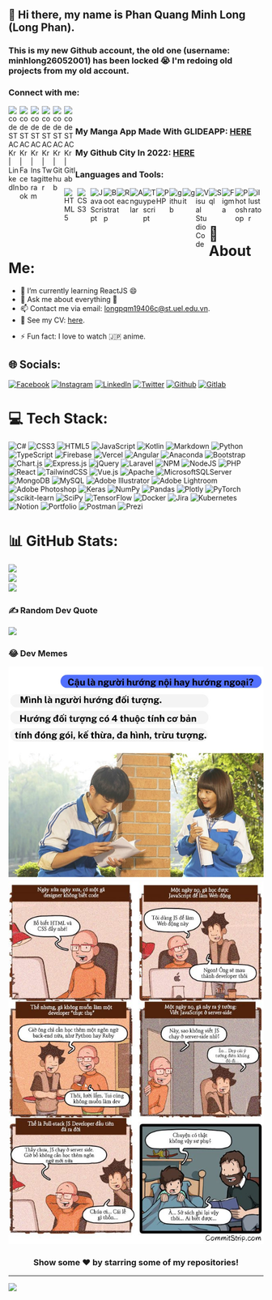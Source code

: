 <!--

**longphanquangminh/longphanquangminh** is a ✨ _special_ ✨ repository because its `README.md` (this file) appears on your GitHub profile.
Thanks to: https://gprm.itsvg.in
Here are some ideas to get you started:

- 🔭 I’m currently working on ...
- 🌱 I’m currently learning ...
- 👯 I’m looking to collaborate on ...
- 🤔 I’m looking for help with ...
- 💬 Ask me about ...
- 📫 How to reach me: ...
- 😄 Pronouns: ...
- ⚡ Fun fact: ...
-->

## 👋 Hi there, my name is Phan Quang Minh Long (Long Phan).

### This is my new Github account, the old one (username: minhlong26052001) has been locked 😭 I'm redoing old projects from my old account.

### Connect with me:

<!-- [<img align="left" alt="codeSTACKr.com" width="22px" src="https://raw.githubusercontent.com/iconic/open-iconic/master/svg/globe.svg" />][website] -->

[<img align="left" alt="codeSTACKr | LinkedIn" width="22px" src="https://cdn.jsdelivr.net/npm/simple-icons@v3/icons/linkedin.svg" />][linkedin]
[<img align="left" alt="codeSTACKr | Facebook" width="22px" src="https://cdn.jsdelivr.net/npm/simple-icons@3.13.0/icons/facebook.svg" />][facebook]
[<img align="left" alt="codeSTACKr | Instagram" width="22px" src="https://cdn.jsdelivr.net/npm/simple-icons@v3/icons/instagram.svg" />][instagram]
[<img align="left" alt="codeSTACKr | Twitter" width="22px" src="https://cdn.jsdelivr.net/npm/simple-icons@v3/icons/twitter.svg" />][twitter]
[<img align="left" alt="codeSTACKr | Github" width="22px" src="https://cdn.jsdelivr.net/npm/simple-icons@v3/icons/github.svg" />][github]
[<img align="left" alt="codeSTACKr | Gitlab" width="22px" src="https://cdn.jsdelivr.net/npm/simple-icons@v3/icons/gitlab.svg" />][gitlab]

<br />

### My Manga App Made With GLIDEAPP: [HERE](https://mangapqml.glideapp.io)

### My Github City In 2022: [HERE](https://honzaap.github.io/GithubCity/?name=longphanquangminh&year=2022)



### Languages and Tools:


<img align="left" alt="HTML5" width="26px" src="https://img.icons8.com/color/344/html-5--v1.png" />
<img align="left" alt="CSS3" width="26px" src="https://img.icons8.com/color/344/css3.png" />
<img align="left" alt="JavaScript" width="26px" src="https://img.icons8.com/color/344/javascript--v1.png" />
<img align="left" alt="Bootstrap" width="26px" src="https://img.icons8.com/color/344/bootstrap.png" />
<img align="left" alt="React" width="26px" src="https://img.icons8.com/officel/344/react.png" />
<img align="left" alt="Angular" width="26px" src="https://img.icons8.com/color/344/angularjs.png" />
<img align="left" alt="Typescript" width="26px" src="https://img.icons8.com/color/344/typescript.png" />
<img align="left" alt="PHP" width="26px" src="https://img.icons8.com/dusk/344/php-logo.png" />
<img align="left" alt="github" width="26px" src="https://img.icons8.com/glyph-neue/344/github.png" />
<img align="left" alt="git" width="26px" src="https://img.icons8.com/color/344/git.png" />
<img align="left" alt="Visual Studio Code" width="26px" src="https://img.icons8.com/color/344/visual-studio-code-2019.png" />
<img align="left" alt="Sql" width="26px" src="https://img.icons8.com/color/344/microsoft-sql-server.png" />
<img align="left" alt="Figma" width="26px" src="https://img.icons8.com/color/344/figma--v1.png" />
<img align="left" alt="Photoshop" width="26px" src="https://img.icons8.com/color/344/adobe-photoshop--v1.png" />
<img align="left" alt="illustrator" width="26px" src="https://img.icons8.com/color/344/adobe-illustrator--v1.png" />

[facebook]: https://www.facebook.com/pqmlong265
[instagram]: https://www.instagram.com/minhlong909
[linkedin]: https://www.linkedin.com/in/phanquangminhlong
[twitter]: https://twitter.com/pqmlong
[github]: https://github.com/longphanquangminh
[gitlab]: https://gitlab.com/longpqm19406c

<br/>
<br/>

# 💫 About Me:
- 🌱 I’m currently learning ReactJS 😄
- 💬 Ask me about everything 🤔
- 📫 Contact me via email: <a href="mailto:longpqm19406c@st.uel.edu.vn?subject=Hello Minh Long">longpqm19406c@st.uel.edu.vn</a>.
- 📄 See my CV: <a target="_blank" href="https://drive.google.com/file/d/1t9LyC15nODKYXYYqHkbzFa3JVoMjP72_/view">here</a>.
<!-- - ⚡ Fun fact: I love to watch 🇯🇵 anime <img src="https://www.downloadclipart.net/large/dragon-ball-super-png-image.png" width="12px"> -->
- ⚡ Fun fact: I love to watch 🇯🇵 anime.



## 🌐 Socials:
[![Facebook](https://img.shields.io/badge/Facebook-%231877F2.svg?logo=Facebook&logoColor=white)](https://facebook.com/pqmlong265) [![Instagram](https://img.shields.io/badge/Instagram-%23E4405F.svg?logo=Instagram&logoColor=white)](https://instagram.com/minhlong909) [![LinkedIn](https://img.shields.io/badge/LinkedIn-%230077B5.svg?logo=linkedin&logoColor=white)](https://linkedin.com/in/phanquangminhlong) [![Twitter](https://img.shields.io/badge/Twitter-%231DA1F2.svg?logo=Twitter&logoColor=white)](https://twitter.com/pqmlong) [![Github](https://img.shields.io/badge/Github-black.svg?logo=Github&logoColor=white)](https://github.com/longphanquangminh) [![Gitlab](https://img.shields.io/badge/Gitlab-orange.svg?logo=Gitlab&logoColor=white)](https://gitlab.com/longpqm19406c)

# 💻 Tech Stack:
![C#](https://img.shields.io/badge/c%23-%23239120.svg?style=for-the-badge&logo=c-sharp&logoColor=white) ![CSS3](https://img.shields.io/badge/css3-%231572B6.svg?style=for-the-badge&logo=css3&logoColor=white) ![HTML5](https://img.shields.io/badge/html5-%23E34F26.svg?style=for-the-badge&logo=html5&logoColor=white) ![JavaScript](https://img.shields.io/badge/javascript-%23323330.svg?style=for-the-badge&logo=javascript&logoColor=%23F7DF1E) ![Kotlin](https://img.shields.io/badge/kotlin-%230095D5.svg?style=for-the-badge&logo=kotlin&logoColor=white) ![Markdown](https://img.shields.io/badge/markdown-%23000000.svg?style=for-the-badge&logo=markdown&logoColor=white) ![Python](https://img.shields.io/badge/python-3670A0?style=for-the-badge&logo=python&logoColor=ffdd54) ![TypeScript](https://img.shields.io/badge/typescript-%23007ACC.svg?style=for-the-badge&logo=typescript&logoColor=white) ![Firebase](https://img.shields.io/badge/firebase-%23039BE5.svg?style=for-the-badge&logo=firebase) ![Vercel](https://img.shields.io/badge/vercel-%23000000.svg?style=for-the-badge&logo=vercel&logoColor=white) ![Angular](https://img.shields.io/badge/angular-%23DD0031.svg?style=for-the-badge&logo=angular&logoColor=white) ![Anaconda](https://img.shields.io/badge/Anaconda-%2344A833.svg?style=for-the-badge&logo=anaconda&logoColor=white) ![Bootstrap](https://img.shields.io/badge/bootstrap-%23563D7C.svg?style=for-the-badge&logo=bootstrap&logoColor=white) ![Chart.js](https://img.shields.io/badge/chart.js-F5788D.svg?style=for-the-badge&logo=chart.js&logoColor=white) ![Express.js](https://img.shields.io/badge/express.js-%23404d59.svg?style=for-the-badge&logo=express&logoColor=%2361DAFB) ![jQuery](https://img.shields.io/badge/jquery-%230769AD.svg?style=for-the-badge&logo=jquery&logoColor=white) ![Laravel](https://img.shields.io/badge/laravel-%23FF2D20.svg?style=for-the-badge&logo=laravel&logoColor=white) ![NPM](https://img.shields.io/badge/NPM-%23000000.svg?style=for-the-badge&logo=npm&logoColor=white) ![NodeJS](https://img.shields.io/badge/node.js-6DA55F?style=for-the-badge&logo=node.js&logoColor=white) ![PHP](https://img.shields.io/badge/php-%23777BB4.svg?style=for-the-badge&logo=php&logoColor=white) ![React](https://img.shields.io/badge/react-%2320232a.svg?style=for-the-badge&logo=react&logoColor=%2361DAFB) ![TailwindCSS](https://img.shields.io/badge/tailwindcss-%2338B2AC.svg?style=for-the-badge&logo=tailwind-css&logoColor=white) ![Vue.js](https://img.shields.io/badge/vuejs-%2335495e.svg?style=for-the-badge&logo=vuedotjs&logoColor=%234FC08D) ![Apache](https://img.shields.io/badge/apache-%23D42029.svg?style=for-the-badge&logo=apache&logoColor=white) ![MicrosoftSQLServer](https://img.shields.io/badge/Microsoft%20SQL%20Sever-CC2927?style=for-the-badge&logo=microsoft%20sql%20server&logoColor=white) ![MongoDB](https://img.shields.io/badge/MongoDB-%234ea94b.svg?style=for-the-badge&logo=mongodb&logoColor=white) ![MySQL](https://img.shields.io/badge/mysql-%2300f.svg?style=for-the-badge&logo=mysql&logoColor=white) ![Adobe Illustrator](https://img.shields.io/badge/adobeillustrator-%23FF9A00.svg?style=for-the-badge&logo=adobeillustrator&logoColor=white) ![Adobe Lightroom](https://img.shields.io/badge/Adobe%20Lightroom-31A8FF.svg?style=for-the-badge&logo=Adobe%20Lightroom&logoColor=white) ![Adobe Photoshop](https://img.shields.io/badge/adobephotoshop-%2331A8FF.svg?style=for-the-badge&logo=adobephotoshop&logoColor=white) ![Keras](https://img.shields.io/badge/Keras-%23D00000.svg?style=for-the-badge&logo=Keras&logoColor=white) ![NumPy](https://img.shields.io/badge/numpy-%23013243.svg?style=for-the-badge&logo=numpy&logoColor=white) ![Pandas](https://img.shields.io/badge/pandas-%23150458.svg?style=for-the-badge&logo=pandas&logoColor=white) ![Plotly](https://img.shields.io/badge/Plotly-%233F4F75.svg?style=for-the-badge&logo=plotly&logoColor=white) ![PyTorch](https://img.shields.io/badge/PyTorch-%23EE4C2C.svg?style=for-the-badge&logo=PyTorch&logoColor=white) ![scikit-learn](https://img.shields.io/badge/scikit--learn-%23F7931E.svg?style=for-the-badge&logo=scikit-learn&logoColor=white) ![SciPy](https://img.shields.io/badge/SciPy-%230C55A5.svg?style=for-the-badge&logo=scipy&logoColor=%white) ![TensorFlow](https://img.shields.io/badge/TensorFlow-%23FF6F00.svg?style=for-the-badge&logo=TensorFlow&logoColor=white) ![Docker](https://img.shields.io/badge/docker-%230db7ed.svg?style=for-the-badge&logo=docker&logoColor=white) ![Jira](https://img.shields.io/badge/jira-%230A0FFF.svg?style=for-the-badge&logo=jira&logoColor=white) ![Kubernetes](https://img.shields.io/badge/kubernetes-%23326ce5.svg?style=for-the-badge&logo=kubernetes&logoColor=white) ![Notion](https://img.shields.io/badge/Notion-%23000000.svg?style=for-the-badge&logo=notion&logoColor=white) ![Portfolio](https://img.shields.io/badge/Portfolio-%23000000.svg?style=for-the-badge&logo=firefox&logoColor=#FF7139) ![Postman](https://img.shields.io/badge/Postman-FF6C37?style=for-the-badge&logo=postman&logoColor=white) ![Prezi](https://img.shields.io/badge/Prezi-%23000000.svg?style=for-the-badge&logo=Prezi&logoColor=white)
# 📊 GitHub Stats:
![](https://github-readme-stats.vercel.app/api?username=longphanquangminh&theme=dark&hide_border=false&include_all_commits=false&count_private=false)<br/>
![](https://github-readme-streak-stats.herokuapp.com/?user=longphanquangminh&theme=dark&hide_border=false)<br/>
![](https://github-readme-stats.vercel.app/api/top-langs/?username=longphanquangminh&theme=dark&hide_border=false&include_all_commits=false&count_private=false&layout=compact)

### ✍️ Random Dev Quote
![](https://quotes-github-readme.vercel.app/api?type=horizontal&theme=radical)

<!-- ### 😂 Random Dev Meme
<img src="https://random-memer.herokuapp.com" width="512px"/> -->

### 😂 Dev Memes
<img src="https://raw.githubusercontent.com/longphanquangminh/demo-achievement-justDraft/master/287988111_355278046723309_7149123002016877620_n.jpg" width="512px"/>

<img src="https://raw.githubusercontent.com/longphanquangminh/demo-achievement-justDraft/master/strip-le-fullstack-js-2-650-finalenglish-2-e1470529692491.jpg" width="512px"/>

<div align="center">
  
### Show some ❤️ by starring some of my repositories!
  
</div>

---
[![](https://visitcount.itsvg.in/api?id=longphanquangminh&icon=0&color=0)](https://visitcount.itsvg.in)
